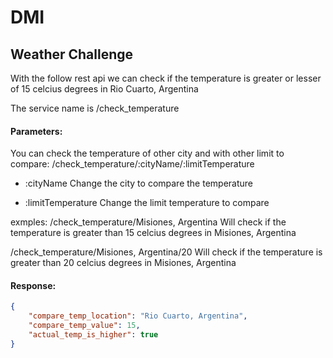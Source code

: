 # DMI

## Weather Challenge

With the follow rest api we can check if the temperature is greater or lesser of 15 celcius degrees in Rio Cuarto, Argentina

The service name is /check_temperature

#### Parameters:

You can check the temperature of other city and with other limit to compare:
/check_temperature/:cityName/:limitTemperature

- :cityName
Change the city to compare the temperature

- :limitTemperature
Change the limit temperature to compare

exmples:
/check_temperature/Misiones, Argentina
Will check if the temperature is greater than 15 celcius degrees in Misiones, Argentina

/check_temperature/Misiones, Argentina/20
Will check if the temperature is greater than 20 celcius degrees in Misiones, Argentina


#### Response:
```json
{
    "compare_temp_location": "Rio Cuarto, Argentina",
    "compare_temp_value": 15,
    "actual_temp_is_higher": true
}
```